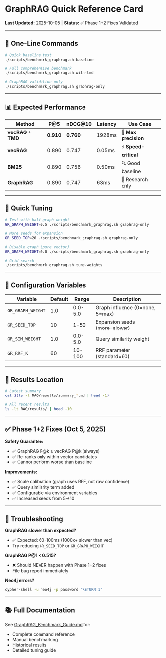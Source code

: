 # GraphRAG Quick Reference Card

**Last Updated:** 2025-10-05 | **Status:** ✅ Phase 1+2 Fixes Validated

---

## 🚀 One-Line Commands

```bash
# Quick baseline test
./scripts/benchmark_graphrag.sh baseline

# Full comprehensive benchmark
./scripts/benchmark_graphrag.sh with-tmd

# GraphRAG validation only
./scripts/benchmark_graphrag.sh graphrag-only
```

---

## 📊 Expected Performance

| Method | P@5 | nDCG@10 | Latency | Use Case |
|--------|-----|---------|---------|----------|
| **vecRAG + TMD** | **0.910** | **0.760** | 1928ms | 💎 **Max precision** |
| **vecRAG** | 0.890 | 0.747 | 0.05ms | ⚡ **Speed-critical** |
| **BM25** | 0.890 | 0.756 | 0.50ms | 🔍 Good baseline |
| **GraphRAG** | 0.890 | 0.747 | 63ms | 🔧 Research only |

---

## 🔧 Quick Tuning

```bash
# Test with half graph weight
GR_GRAPH_WEIGHT=0.5 ./scripts/benchmark_graphrag.sh graphrag-only

# More seeds for expansion
GR_SEED_TOP=20 ./scripts/benchmark_graphrag.sh graphrag-only

# Disable graph (pure vector)
GR_GRAPH_WEIGHT=0.0 ./scripts/benchmark_graphrag.sh graphrag-only

# Grid search
./scripts/benchmark_graphrag.sh tune-weights
```

---

## 🎯 Configuration Variables

| Variable | Default | Range | Description |
|----------|---------|-------|-------------|
| `GR_GRAPH_WEIGHT` | 1.0 | 0.0-5.0 | Graph influence (0=none, 5=max) |
| `GR_SEED_TOP` | 10 | 1-50 | Expansion seeds (more=slower) |
| `GR_SIM_WEIGHT` | 1.0 | 0.0-5.0 | Query similarity weight |
| `GR_RRF_K` | 60 | 10-100 | RRF parameter (standard=60) |

---

## 📁 Results Location

```bash
# Latest summary
cat $(ls -t RAG/results/summary_*.md | head -1)

# All recent results
ls -lt RAG/results/ | head -10
```

---

## ✅ Phase 1+2 Fixes (Oct 5, 2025)

**Safety Guarantee:**
- ✅ GraphRAG P@k ≥ vecRAG P@k (always)
- ✅ Re-ranks only within vector candidates
- ✅ Cannot perform worse than baseline

**Improvements:**
- ✅ Scale calibration (graph uses RRF, not raw confidence)
- ✅ Query similarity term added
- ✅ Configurable via environment variables
- ✅ Increased seeds from 5→10

---

## 🐛 Troubleshooting

**GraphRAG slower than expected?**
- ✅ Expected: 60-100ms (1000x+ slower than vec)
- Try reducing `GR_SEED_TOP` or `GR_GRAPH_WEIGHT`

**GraphRAG P@1 < 0.515?**
- ❌ Should NEVER happen with Phase 1+2 fixes
- File bug report immediately

**Neo4j errors?**
```bash
cypher-shell -u neo4j -p password "RETURN 1"
```

---

## 📚 Full Documentation

See [GraphRAG_Benchmark_Guide.md](GraphRAG_Benchmark_Guide.md) for:
- Complete command reference
- Manual benchmarking
- Historical results
- Detailed tuning guide
